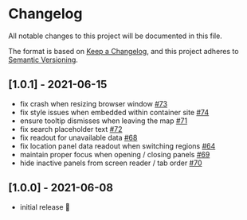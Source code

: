 # Changelog

All notable changes to this project will be documented in
this file.

The format is based on
[Keep a Changelog](https://keepachangelog.com/en/1.0.0/),
and this project adheres to
[Semantic Versioning](https://semver.org/spec/v2.0.0.html).

## [1.0.1] - 2021-06-15

- fix crash when resizing browser window
  [#73](https://github.com/Hyperobjekt/untd-map/issues/73)
- fix style issues when embedded within container site
  [#74](https://github.com/Hyperobjekt/untd-map/issues/74)
- ensure tooltip dismisses when leaving the map
  [#71](https://github.com/Hyperobjekt/untd-map/issues/71)
- fix search placeholder text
  [#72](https://github.com/Hyperobjekt/untd-map/issues/72)
- fix readout for unavailable data
  [#68](https://github.com/Hyperobjekt/untd-map/issues/68)
- fix location panel data readout when switching regions
  [#64](https://github.com/Hyperobjekt/untd-map/issues/64)
- maintain proper focus when opening / closing panels
  [#69](https://github.com/Hyperobjekt/untd-map/issues/69)
- hide inactive panels from screen reader / tab order
  [#70](https://github.com/Hyperobjekt/untd-map/issues/70)

## [1.0.0] - 2021-06-08

- initial release 🎉
